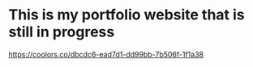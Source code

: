 # This is my portfolio website that is still in progress

https://coolors.co/dbcdc6-ead7d1-dd99bb-7b506f-1f1a38
